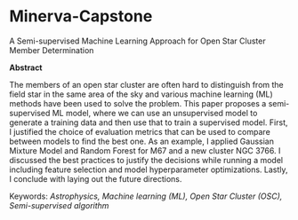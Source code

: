 # Minerva-Capstone
A Semi-supervised Machine Learning Approach for Open Star Cluster Member Determination

**Abstract**

The members of an open star cluster are often hard to distinguish from the field star in the same area of the sky and various machine learning (ML) methods have been used to solve the problem. This paper proposes a semi-supervised ML model, where we can use an unsupervised model to generate a training data and then use that to train a supervised model. First, I justified the choice of evaluation metrics that can be used to compare between models to find the best one. As an example, I applied Gaussian Mixture Model and Random Forest for M67 and a new cluster NGC 3766. I discussed the best practices to justify the decisions while running a model including feature selection and model hyperparameter optimizations. Lastly, I conclude with laying out the future directions.

Keywords: _Astrophysics, Machine learning (ML), Open Star Cluster (OSC), Semi-supervised algorithm_
